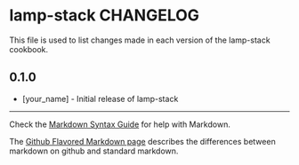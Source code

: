# lamp-stack CHANGELOG

This file is used to list changes made in each version of the lamp-stack cookbook.

## 0.1.0
- [your_name] - Initial release of lamp-stack

- - -
Check the [Markdown Syntax Guide](http://daringfireball.net/projects/markdown/syntax) for help with Markdown.

The [Github Flavored Markdown page](http://github.github.com/github-flavored-markdown/) describes the differences between markdown on github and standard markdown.
